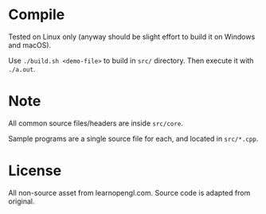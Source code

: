 # Compile

Tested on Linux only (anyway should be slight effort to build it on Windows and macOS).

Use `./build.sh <demo-file>` to build in `src/` directory. Then execute it with `./a.out`.

# Note

All common source files/headers are inside `src/core`.

Sample programs are a single source file for each, and located in `src/*.cpp`.

# License

All non-source asset from learnopengl.com.
Source code is adapted from original.
